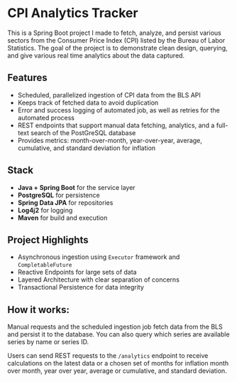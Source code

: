 # CPI Analytics Tracker

This is a Spring Boot project I made to fetch, analyze, and persist various sectors from the Consumer Price Index (CPI) listed by the Bureau of Labor Statistics. The goal of the project is to demonstrate clean design, querying, and give various real time analytics about the data captured. 

## Features
- Scheduled, parallelized ingestion of CPI data from the BLS API
- Keeps track of fetched data to avoid duplication
- Error and success logging of automated job, as well as retries for the automated process
- REST endpoints that support manual data fetching, analytics, and a full-text search of the PostGreSQL database
- Provides metrics: month-over-month, year-over-year, average, cumulative, and standard deviation for inflation

## Stack
- **Java + Spring Boot** for the service layer
- **PostgreSQL** for persistence
- **Spring Data JPA** for repositories
- **Log4j2** for logging
- **Maven** for build and execution

## Project Highlights
- Asynchronous ingestion using `Executor` framework and `CompletableFuture`
- Reactive Endpoints for large sets of data
- Layered Architecture with clear separation of concerns
- Transactional Persistence for data integrity

## How it works:
Manual requests and the scheduled ingestion job fetch data from the BLS and persist it to the database. You can also query which series are available series by name or series ID.

Users can send REST requests to the `/analytics` endpoint to receive calculations on the latest data or a chosen set of months for inflation month over month, year over year, average or cumulative, and standard deviation.

